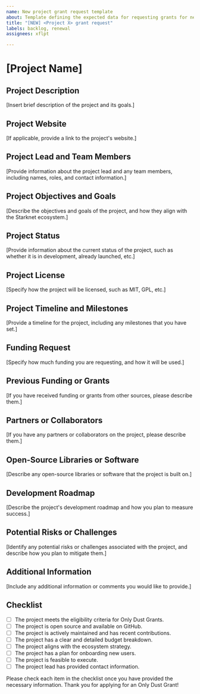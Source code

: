 ```yaml
---
name: New project grant request template
about: Template defining the expected data for requesting grants for new projects
title: "[NEW] <Project X> grant request"
labels: backlog, renewal
assignees: xflpt

---
```


# [Project Name]

## Project Description

[Insert brief description of the project and its goals.]

## Project Website

[If applicable, provide a link to the project's website.]

## Project Lead and Team Members

[Provide information about the project lead and any team members, including names, roles, and contact information.]

## Project Objectives and Goals

[Describe the objectives and goals of the project, and how they align with the Starknet ecosystem.]

## Project Status

[Provide information about the current status of the project, such as whether it is in development, already launched, etc.]

## Project License

[Specify how the project will be licensed, such as MIT, GPL, etc.]

## Project Timeline and Milestones

[Provide a timeline for the project, including any milestones that you have set.]

## Funding Request

[Specify how much funding you are requesting, and how it will be used.]

## Previous Funding or Grants

[If you have received funding or grants from other sources, please describe them.]

## Partners or Collaborators

[If you have any partners or collaborators on the project, please describe them.]

## Open-Source Libraries or Software

[Describe any open-source libraries or software that the project is built on.]

## Development Roadmap

[Describe the project's development roadmap and how you plan to measure success.]

## Potential Risks or Challenges

[Identify any potential risks or challenges associated with the project, and describe how you plan to mitigate them.]

## Additional Information

[Include any additional information or comments you would like to provide.]

## Checklist

- [ ] The project meets the eligibility criteria for Only Dust Grants.
- [ ] The project is open source and available on GitHub.
- [ ] The project is actively maintained and has recent contributions.
- [ ] The project has a clear and detailed budget breakdown.
- [ ] The project aligns with the ecosystem strategy.
- [ ] The project has a plan for onboarding new users.
- [ ] The project is feasible to execute.
- [ ] The project lead has provided contact information.

Please check each item in the checklist once you have provided the necessary information. Thank you for applying for an Only Dust Grant!
